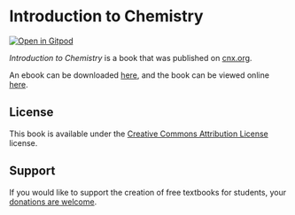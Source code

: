 # Introduction to Chemistry

[![Open in Gitpod](https://gitpod.io/button/open-in-gitpod.svg)](https://gitpod.io/from-referrer/)

_Introduction to Chemistry_ is a book that was published on [cnx.org](https://cnx.org/).

An ebook can be downloaded [here](https://github.com/cnx-user-books/cnxbook-introduction-to-chemistry/releases/latest), and the book can be viewed online [here](https://github.com/cnx-user-books/cnxbook-introduction-to-chemistry/releases/latest).

## License
This book is available under the [Creative Commons Attribution License](./LICENSE) license.

## Support
If you would like to support the creation of free textbooks for students, your [donations are welcome](https://riceconnect.rice.edu/donation/support-openstax-banner).
